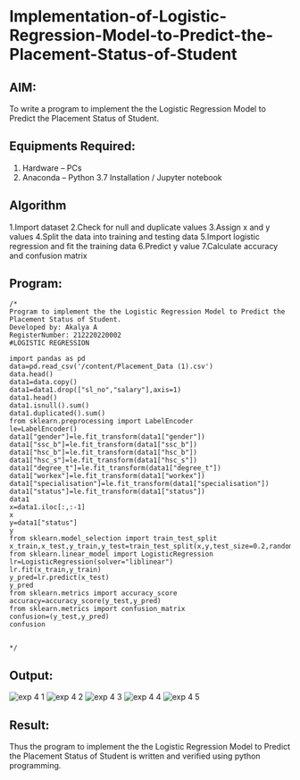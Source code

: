 # Implementation-of-Logistic-Regression-Model-to-Predict-the-Placement-Status-of-Student

## AIM:
To write a program to implement the the Logistic Regression Model to Predict the Placement Status of Student.

## Equipments Required:
1. Hardware – PCs
2. Anaconda – Python 3.7 Installation / Jupyter notebook

## Algorithm
1.Import dataset
2.Check for null and duplicate values
3.Assign x and y values
4.Split the data into training and testing data
5.Import logistic regression and fit the training data
6.Predict y value
7.Calculate accuracy and confusion matrix

## Program:
```
/*
Program to implement the the Logistic Regression Model to Predict the Placement Status of Student.
Developed by: Akalya A
RegisterNumber: 212220220002
#LOGISTIC REGRESSION

import pandas as pd
data=pd.read_csv('/content/Placement_Data (1).csv')
data.head()
data1=data.copy()
data1=data1.drop(["sl_no","salary"],axis=1)
data1.head()
data1.isnull().sum()
data1.duplicated().sum()
from sklearn.preprocessing import LabelEncoder
le=LabelEncoder()
data1["gender"]=le.fit_transform(data1["gender"])
data1["ssc_b"]=le.fit_transform(data1["ssc_b"])
data1["hsc_b"]=le.fit_transform(data1["hsc_b"])
data1["hsc_s"]=le.fit_transform(data1["hsc_s"])
data1["degree_t"]=le.fit_transform(data1["degree_t"])
data1["workex"]=le.fit_transform(data1["workex"])
data1["specialisation"]=le.fit_transform(data1["specialisation"])
data1["status"]=le.fit_transform(data1["status"])
data1
x=data1.iloc[:,:-1]
x
y=data1["status"]
y
from sklearn.model_selection import train_test_split
x_train,x_test,y_train,y_test=train_test_split(x,y,test_size=0.2,random_state=0)
from sklearn.linear_model import LogisticRegression
lr=LogisticRegression(solver="liblinear")
lr.fit(x_train,y_train)
y_pred=lr.predict(x_test)
y_pred
from sklearn.metrics import accuracy_score
accuracy=accuracy_score(y_test,y_pred)
from sklearn.metrics import confusion_matrix
confusion=(y_test,y_pred)
confusion


*/
```

## Output:
![exp 4 1](https://user-images.githubusercontent.com/114275126/201042704-1111ec4d-f963-4636-81aa-9d5840f000d5.PNG)
![exp 4 2](https://user-images.githubusercontent.com/114275126/201042709-a4e07533-a067-46bc-b6b4-13b71f745edf.PNG)
![exp 4 3](https://user-images.githubusercontent.com/114275126/201042721-97e36cd8-9d7c-4abf-aee8-0f7e9c5279b0.PNG)
![exp 4 4](https://user-images.githubusercontent.com/114275126/201042742-b59322b6-9795-4bc1-a618-6db012ad48ce.PNG)
![exp 4 5](https://user-images.githubusercontent.com/114275126/201042760-b7283507-72f6-455d-bbe1-a79a34163a8b.PNG)






## Result:
Thus the program to implement the the Logistic Regression Model to Predict the Placement Status of Student is written and verified using python programming.
